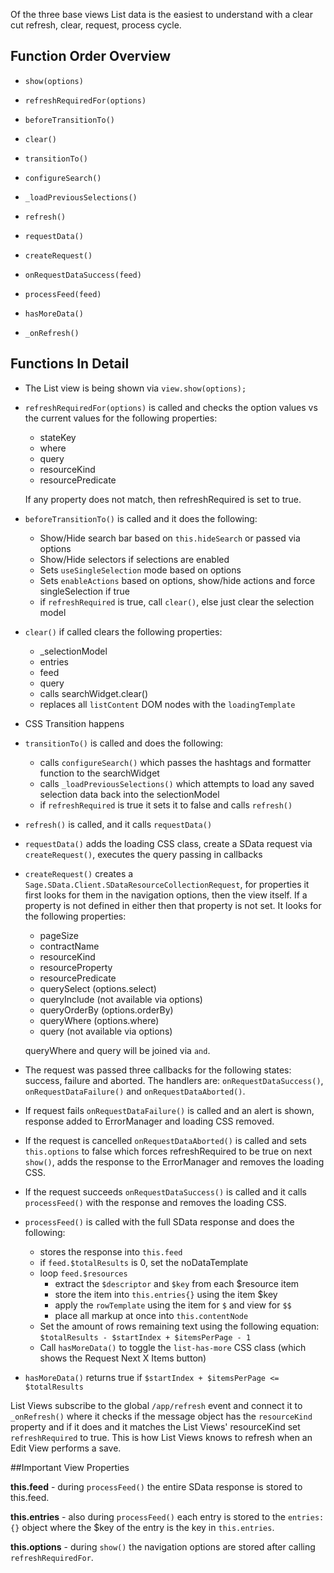 Of the three base views List data is the easiest to understand with a clear cut refresh, clear, request, process cycle.

## Function Order Overview
* `show(options)`
* `refreshRequiredFor(options)`
* `beforeTransitionTo()`
* `clear()`
* `transitionTo()`
* `configureSearch()`
* `_loadPreviousSelections()`
* `refresh()`
* `requestData()`
* `createRequest()`
* `onRequestDataSuccess(feed)`
* `processFeed(feed)`
* `hasMoreData()`

* `_onRefresh()`

## Functions In Detail
* The List view is being shown via `view.show(options);`

* `refreshRequiredFor(options)` is called and checks the option values vs the current values for the following properties:
   * stateKey
   * where
   * query
   * resourceKind
   * resourcePredicate

   If any property does not match, then refreshRequired is set to true.

* `beforeTransitionTo()` is called and it does the following:
   * Show/Hide search bar based on `this.hideSearch` or passed via options
   * Show/Hide selectors if selections are enabled
   * Sets `useSingleSelection` mode based on options
   * Sets `enableActions` based on options, show/hide actions and force singleSelection if true
   * if `refreshRequired` is true, call `clear()`, else just clear the selection model

* `clear()` if called clears the following properties:
   * _selectionModel
   * entries
   * feed
   * query
   * calls searchWidget.clear()
   * replaces all `listContent` DOM nodes with the `loadingTemplate`

* CSS Transition happens

* `transitionTo()` is called and does the following:
   * calls `configureSearch()` which passes the hashtags and formatter function to the searchWidget
   * calls `_loadPreviousSelections()` which attempts to load any saved selection data back into the selectionModel
   * if `refreshRequired` is true it sets it to false and calls `refresh()`

* `refresh()` is called, and it calls `requestData()`

* `requestData()` adds the loading CSS class, create a SData request via `createRequest()`, executes the query passing in callbacks

* `createRequest()` creates a `Sage.SData.Client.SDataResourceCollectionRequest`, for properties it first looks for them in the navigation options, then the view itself. If a property is not defined in either then that property is not set. It looks for the following properties:
   * pageSize
   * contractName
   * resourceKind
   * resourceProperty
   * resourcePredicate
   * querySelect (options.select)
   * queryInclude (not available via options)
   * queryOrderBy (options.orderBy)
   * queryWhere (options.where)
   * query (not available via options)

   queryWhere and query will be joined via ` and `.

* The request was passed three callbacks for the following states: success, failure and aborted. The handlers are: `onRequestDataSuccess()`, `onRequestDataFailure()` and `onRequestDataAborted()`.

* If request fails `onRequestDataFailure()` is called and an alert is shown, response added to ErrorManager and loading CSS removed.

* If the request is cancelled `onRequestDataAborted()` is called and sets `this.options` to false which forces refreshRequired to be true on next `show()`, adds the response to the ErrorManager and removes the loading CSS.

* If the request succeeds `onRequestDataSuccess()` is called and it calls `processFeed()` with the response and removes the loading CSS.

* `processFeed()` is called with the full SData response and does the following:
   * stores the response into `this.feed`
   * if `feed.$totalResults` is 0, set the noDataTemplate
   * loop `feed.$resources`
      * extract the `$descriptor` and `$key` from each $resource item
      * store the item into `this.entries{}` using the item $key
      * apply the `rowTemplate` using the item for `$` and view for `$$`
      * place all markup at once into `this.contentNode`
   * Set the amount of rows remaining text using the following equation:
      `$totalResults - $startIndex + $itemsPerPage - 1`
   * Call `hasMoreData()` to toggle the `list-has-more` CSS class (which shows the Request Next X Items button)

* `hasMoreData()` returns true if `$startIndex + $itemsPerPage <= $totalResults`

List Views subscribe to the global `/app/refresh` event and connect it to `_onRefresh()` where it checks if the message object has the `resourceKind` property and if it does and it matches the List Views' resourceKind set `refreshRequired` to true. This is how List Views knows to refresh when an Edit View performs a save.

##Important View Properties

**this.feed** - during `processFeed()` the entire SData response is stored to this.feed.

**this.entries** - also during `processFeed()` each entry is stored to the `entries: {}` object where the $key of the entry is the key in `this.entries`.

**this.options** - during `show()` the navigation options are stored after calling `refreshRequiredFor`.
